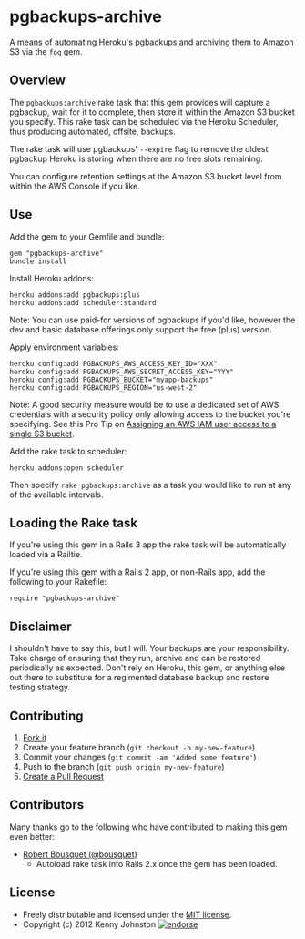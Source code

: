 # pgbackups-archive

A means of automating Heroku's pgbackups and archiving them to Amazon S3 via the `fog` gem.

## Overview

The `pgbackups:archive` rake task that this gem provides will capture a pgbackup, wait for it to complete, then store it within the Amazon S3 bucket you specify.  This rake task can be scheduled via the Heroku Scheduler, thus producing automated, offsite, backups.

The rake task will use pgbackups' `--expire` flag to remove the oldest pgbackup Heroku is storing when there are no free slots remaining.

You can configure retention settings at the Amazon S3 bucket level from within the AWS Console if you like.

## Use

Add the gem to your Gemfile and bundle:

    gem "pgbackups-archive"
    bundle install

Install Heroku addons:

    heroku addons:add pgbackups:plus
    heroku addons:add scheduler:standard

Note: You can use paid-for versions of pgbackups if you'd like, however the dev and basic database offerings only support the free (plus) version.

Apply environment variables:

    heroku config:add PGBACKUPS_AWS_ACCESS_KEY_ID="XXX"
    heroku config:add PGBACKUPS_AWS_SECRET_ACCESS_KEY="YYY"
    heroku config:add PGBACKUPS_BUCKET="myapp-backups"
    heroku config:add PGBACKUPS_REGION="us-west-2"

Note: A good security measure would be to use a dedicated set of AWS credentials with a security policy only allowing access to the bucket you're specifying.  See this Pro Tip on [Assigning an AWS IAM user access to a single S3 bucket](http://coderwall.com/p/dwhlma).

Add the rake task to scheduler:

    heroku addons:open scheduler

Then specify `rake pgbackups:archive` as a task you would like to run at any of the available intervals.

## Loading the Rake task

If you're using this gem in a Rails 3 app the rake task will be automatically loaded via a Railtie.

If you're using this gem with a Rails 2 app, or non-Rails app, add the following to your Rakefile:

    require "pgbackups-archive"

## Disclaimer

I shouldn't have to say this, but I will.  Your backups are your responsibility.  Take charge of ensuring that they run, archive and can be restored periodically as expected.  Don't rely on Heroku, this gem, or anything else out there to substitute for a regimented database backup and restore testing strategy.

## Contributing

1. [Fork it](https://github.com/kjohnston/pgbackups-archive/fork_select)
2. Create your feature branch (`git checkout -b my-new-feature`)
3. Commit your changes (`git commit -am 'Added some feature'`)
4. Push to the branch (`git push origin my-new-feature`)
5. [Create a Pull Request](https://github.com/kjohnston/pgbackups-archive/pull/new)

## Contributors

Many thanks go to the following who have contributed to making this gem even better:

* [Robert Bousquet (@bousquet)](https://github.com/bousquet)
  * Autoload rake task into Rails 2.x once the gem has been loaded.

## License

* Freely distributable and licensed under the [MIT license](http://kjohnston.mit-license.org/license.html).
* Copyright (c) 2012 Kenny Johnston [![endorse](http://api.coderwall.com/kjohnston/endorsecount.png)](http://coderwall.com/kjohnston)
